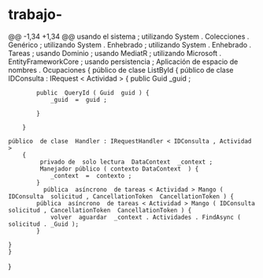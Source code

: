 # trabajo-
@@ -1,34 +1,34 @@
usando el  sistema ;
utilizando  System . Colecciones . Genérico ;
utilizando  System . Enhebrado ;
utilizando  System . Enhebrado . Tareas ;
usando  Dominio ;
usando  MediatR ;
utilizando  Microsoft . EntityFrameworkCore ;
usando  persistencia ;
 Aplicación de espacio de nombres . Ocupaciones
{
    público  de clase  ListById {
        público  de clase  IDConsulta : IRequest < Actividad > {
            public  Guid  _guid ;
            
            public  QueryId ( Guid  guid ) {
                _guid  =  guid ;
                
            }
           
        }
    
    público  de clase  Handler : IRequestHandler < IDConsulta , Actividad >
        {
             privado de  solo lectura  DataContext  _context ;
             Manejador público ( contexto DataContext  ) {
                _context  =  contexto ;
            }
              pública  asíncrono  de tareas < Actividad > Mango ( IDConsulta  solicitud , CancellationToken  CancellationToken ) {
            pública  asíncrono  de tareas < Actividad > Mango ( IDConsulta  solicitud , CancellationToken  CancellationToken ) {
                volver  aguardar  _context . Actividades . FindAsync ( solicitud . _Guid );
            }

    }
    }
       
}
